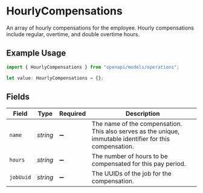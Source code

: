 # HourlyCompensations

An array of hourly compensations for the employee. Hourly compensations include regular, overtime, and double overtime hours.

## Example Usage

```typescript
import { HourlyCompensations } from "openapi/models/operations";

let value: HourlyCompensations = {};
```

## Fields

| Field                                                                                                     | Type                                                                                                      | Required                                                                                                  | Description                                                                                               |
| --------------------------------------------------------------------------------------------------------- | --------------------------------------------------------------------------------------------------------- | --------------------------------------------------------------------------------------------------------- | --------------------------------------------------------------------------------------------------------- |
| `name`                                                                                                    | *string*                                                                                                  | :heavy_minus_sign:                                                                                        | The name of the compensation. This also serves as the unique, immutable identifier for this compensation. |
| `hours`                                                                                                   | *string*                                                                                                  | :heavy_minus_sign:                                                                                        | The number of hours to be compensated for this pay period.                                                |
| `jobUuid`                                                                                                 | *string*                                                                                                  | :heavy_minus_sign:                                                                                        | The UUIDs of the job for the compensation.                                                                |